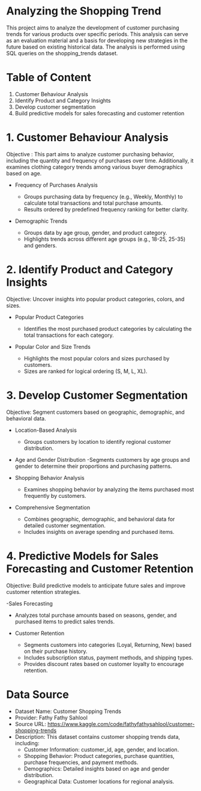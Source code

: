# Analyzing the Shopping Trend

This project aims to analyze the development of customer purchasing trends for various products over specific periods. This analysis can serve as an evaluation material and a basis for developing new strategies in the future based on existing historical data. The analysis is performed using SQL queries on the shopping_trends dataset.

# Table of Content
1. Customer Behaviour Analysis
2. Identify Product and Category Insights
3. Develop customer segmentation
4. Build predictive models for sales forecasting and customer retention

# 1. Customer Behaviour Analysis
Objective : This part aims to analyze customer purchasing behavior, including the quantity and frequency of purchases over time. Additionally, it examines clothing category trends among various buyer demographics based on age.

- Frequency of Purchases Analysis
  - Groups purchasing data by frequency (e.g., Weekly, Monthly) to calculate total transactions and total purchase amounts.
  - Results ordered by predefined frequency ranking for better clarity.
    
- Demographic Trends
  - Groups data by age group, gender, and product category.
  - Highlights trends across different age groups (e.g., 18-25, 25-35) and genders.

# 2. Identify Product and Category Insights
Objective: Uncover insights into popular product categories, colors, and sizes. 

- Popular Product Categories
  - Identifies the most purchased product categories by calculating the total transactions for each category.

- Popular Color and Size Trends
  - Highlights the most popular colors and sizes purchased by customers.
  - Sizes are ranked for logical ordering (S, M, L, XL).

# 3. Develop Customer Segmentation
Objective: Segment customers based on geographic, demographic, and behavioral data.

- Location-Based Analysis
  - Groups customers by location to identify regional customer distribution.

- Age and Gender Distribution
  -Segments customers by age groups and gender to determine their proportions and purchasing patterns.

- Shopping Behavior Analysis
  - Examines shopping behavior by analyzing the items purchased most frequently by customers.

- Comprehensive Segmentation
  - Combines geographic, demographic, and behavioral data for detailed customer segmentation.
  - Includes insights on average spending and purchased items.

# 4. Predictive Models for Sales Forecasting and Customer Retention
Objective: Build predictive models to anticipate future sales and improve customer retention strategies.

-Sales Forecasting
  - Analyzes total purchase amounts based on seasons, gender, and purchased items to predict sales trends.

- Customer Retention
  - Segments customers into categories (Loyal, Returning, New) based on their purchase history.
  - Includes subscription status, payment methods, and shipping types.
  - Provides discount rates based on customer loyalty to encourage retention.

# Data Source 
- Dataset Name: Customer Shopping Trends
- Provider: Fathy Fathy Sahlool
- Source URL: https://www.kaggle.com/code/fathyfathysahlool/customer-shopping-trends
- Description: This dataset contains customer shopping trends data, including:
  - Customer Information: customer_id, age, gender, and location.
  - Shopping Behavior: Product categories, purchase quantities, purchase frequencies, and payment methods.
  - Demographics: Detailed insights based on age and gender distribution.
  - Geographical Data: Customer locations for regional analysis.
